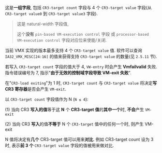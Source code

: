 
这是**一组字段**, 包括 `CR3-target count` 字段与 4 个 `CR3-target value` 字段(从 `CR3-target value0` 到 `CR3-target value3` 字段). 

> 这是 natural-width 字段值, 
>
> 这个**没有** `pin-based VM-execution control` 字段 或 `processor-based VM-execution control` 字段对应位来使能/关闭. 

当前 VMX 实现的版本最多支持 4 个 `CR3-target value` 值. 软件可以查询 `IA32_VMX_MISC[24:16]` 的值来获得支持 `CR3-target value` 的数量(见 `2.5.11` 节). 

若写入 `CR3-target count` 字段的值大于 4, `VW-entry` 时会产生 **Vmfailvalid** 失败. 指令错误编号为 7, 指示"**由于无效的控制域字段导致 VM-exit 失败**".

在"`CR3-load exiting`"为 1 时, `CR3-target count` 与 `CR3-target value` 将决定**写 CR3 寄存器**是否会产生 `VM-exit`. 

以 `CR3-target count` 字段值作为 N (`N ≤ 4`):

(1) 当向 CR3 **写入的值**等于这 **N** 个 **CR3-target 值**的**其中一个**时, **不会**产生 `VM-exit`

(2) 当向 CR3 **写入**的值**不等于** N 个 `CR3-target` 值中的任何一个时, 则产生 VM-exit

N 值将决定有**几个** CR3-target 值可以用来**对比**. 例如 CR3-target count 设为 3 时, 表示**前 3 个** `CR3-target value` 字段的值被用来做对比. 

